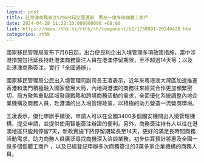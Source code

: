 ```yaml
---
layout: post
title: 赴港澳商務簽注5月6日起全國通辦　惠及一億多個個體工商戶
date: 2024-04-28 11:32:33.000000000 +08:00
link: https://news.rthk.hk/rthk/ch/component/k2/1750891-20240428.htm
categories: rthk
---
```


國家移民管理局宣布下月6日起，出台便民利企出入境管理多項政策措施，當中涉港措施包括延長持赴港澳商務簽注人員在港澳停留期限，至不超過14天等；以及赴港澳商務簽注，實行「全國通辦」。

國家移民管理局公民出入境管理司副司長王凌表示，近年來粵港澳大灣區加速推進香港和澳門積極融入國家發展大局，內地與港澳的商務往來經貿合作更加頻繁密切，局方聚焦重點區域發展戰略和跨境商務活動的需求，全面優化系統調整內地企業機構及商務人員，赴港澳的出入境管理政策，以積極的助力營造一流營商環境。

王凌表示，優化申辦手續後，申請人可以在全國3400多個國安機關出入境管理機構，提交申請，並提供使用智能簽注辦證的便利。另外，商務簽注持有人以往在港澳地區只能夠停留7天，新政實施下將停留期延長至14天，更好的滿足長時間商務活動需求，助力商務人員廣泛尋找商機深入洽談業務，初步估算預計將惠及全國一億多個個體工商戶 ，以及已經登記申辦多次商務簽注的3萬多家企業機構的商務人員。
